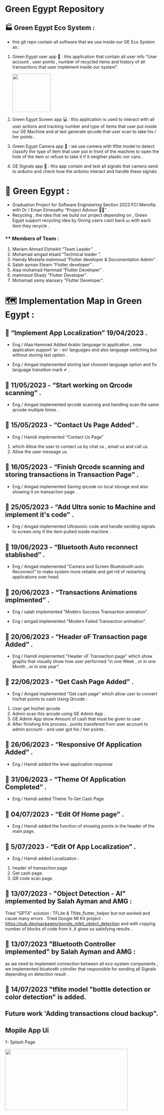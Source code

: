 # Green Egypt Repository

## 🏭 Green Egypt Eco System :

- this git repo contain all software that we use inside our GE Eco System as :

1. Green Egypt user app 📱 : this application that contain all user info “User account , user points , number of recycled items and history of all transactions that user implement inside our system”.
    
    <img src = "https://blogger.googleusercontent.com/img/b/R29vZ2xl/AVvXsEiP5O-mAsZ4z3ArULmiUduJum8edRINshEO7TR7s5sj2_2TCYY3jIz1KH3WI1nD96TFnzV5NWrvrK_3eCgl3ra5tUz3ziMNQkuPA_Fh-yZ-lFja4HZqI44arl2QQ3MGPrneVPTXTAk5WFaj_Rv8g3J2x6HT0A-l4axxwLZfRvkeAyAWILJoJJbEPkXf/s1600/GE%20Logo.png" width = 125 height = 125/>
    
2. Green Egypt Screen app 💻 : this application is used to interact with all user actions and tracking number and type of items that user put inside our GE Machine and at last generate qrcode that user scan to take his / her points .

3. Green Egypt Camera app 📸 : we use camera with tflite model to detect classify the type of item that user put in front of the machine to open the hole of the item or refuse to take it if it neigther plastic nor cans .

4. GE Signals app 📶 : this app contain and test all signals that camera send to arduino and check how the arduino interact and handle these signals . 

# 📗 Green Egypt :

- Graduation Project for Software Engineering Section 2023 FCI Menofia with Dr / Eman Elmesalhy “Project Advisor 👩‍⚖️” .
- Recycling , the idea that we build our project depending on ,
 Green Egypt support recycling idea by Giving users cash back 💵 with each item they recycle .

### ** Members of Team :

1. Mariam Ahmad Elsheikh “Team Leader” .
2. Mohamad amgad elsaid ”Technical leader ”.
3. Hamdy Mostafa mahmoud “Flutter developer & Documentation Admin” .
4. Salah ayman Eteam “Flutter developer” .
5. Alaa mohamad Hammad “Flutter Developer” .
6. mahmoud Shady "Flutter Developer".
7. Mohamad samy alansary "Flutter Developer".

# 🗺 Implementation Map in Green Egypt :

## 📅 “Implement App Localization” 19/04/2023 .

- Eng / Alaa Hammad Added Arabic language to application , now application support ‘ar - en’ languages and also language switching but without storing last option .
 
- Eng / Amgad implemented storing last choosen language option and fix language transition mark ✔ .

## 📅 11/05/2023 - “Start working on Qrcode scanning”  .

- Eng / Amgad implemented qrcode scanning and handling scan the same qrcode multiple times .

## 📅 15/05/2023 - “Contact Us Page Added” .

- Eng / Hamdi  implemented  “Contact Us Page”
  
1. which Allow the user to contact us by chat us , email us and call us.
2. Allow the user message us.

## 📅 16/05/2023 - “Finish Qrcode scanning and storing transactions in Transaction Page”  .

- Eng / Amgad implemented Saving qrcode on local storage and also showing it on transaction page .

## 📅 25/05/2023 -  “Add Ultra sonic to Machine and implement it's code”  .

- Eng / Amgad implemented Ultrasonic code and handle sending signals to screen only if the item putted inside machine .

## 📅 19/06/2023 - “Bluetooth Auto reconnect stablished” .

- Eng / Amgad implemented "Camera and Screen Bluetotooth auto Reconnect" to make system more reliable and get rid of restarting applications over head.

## 📅 20/06/2023 - “Transactions Animations implmented” .

- Eng / salah implemented "Modern Success Transaction animation".

- Eng / amgad implemented "Modern Failed Transaction animation".

## 📅 20/06/2023 - “Header oF Transaction page Added” .

- Eng / Hamdi  implemented "Header oF Transaction page" which show graphs that visually show how user performed “in one Week , or in one Month , or in one year”.

## 📅 22/06/2023 - “Get Cash Page Added” .

- Eng / Amgad implemented "Get cash page" which allow user to convert his/het points to cash Using Qrcode :

1. User get his/het qrcode .
2. Admin scan this qrcode using GE Admin App .
3. GE Admin App show Amount of cash that must be given to user .
4. After finishing this process , points transfered from user account to admin account - and user got his / her points .


## 📅 26/06/2023 - “Responsive Of Application Added” .

- Eng / Hamdi added the level application response

## 📅 31/06/2023 - “Theme Of Application Completed” .

- Eng / Hamdi added Theme To Get Cash Page
  
## 📅 04/07/2023 - “Edit Of Home page” .

- Eng / Hamdi added the function of showing points in the header of the main page.

## 📅 5/07/2023 - “Edit Of App Localization” .

- Eng / Hamdi added Localization :

1. header of transaction page
2. Get cash page.
3. QR code scan page.

## 📅 13/07/2023 - "Object Detection - AI" implemented by Salah Ayman and AMG :
Tried "GPT4" solution : TFLite & Tflite_flutter_helper but not worked and cause many errors .
Tried Google Ml Kit project : https://pub.dev/packages/google_mlkit_object_detection and with copying number of blocks of code from it ,it gives us satisfying results .

## 📅 13/07/2023 "Bluetooth Controller implemented" by Salah Ayman and AMG :
as we need to implement connection between all eco-system components , we implemented bluetooth cotroller that responsible for sending all Signals depending on detection result .

## 📅 14/07/2023 "tflite model "bottle detection or color detection" is added.

## Future work 'Adding transactions cloud backup".

## Mopile App Ui

1- Splash Page

<img src = "https://blogger.googleusercontent.com/img/a/AVvXsEiGbwnLVkeC-ScspujeY9XQG4x4iPa24wO8_XfI2kK80p_zwZ3VJa9tig2zJ9XmsGM2LIZ9nyP6bK20XoxDi2xYAG8jNkXCoqr_0MwD4HW-HtcC-ku8kZuV5d0cj5VIQhpvWwun2_pp_a9ipqVaAfW_eFI9Ang78Z9pB0vEuaQNnNWkIBQnoqhExQLlnaIt=w640-h360" width = 400 height = 200/>

